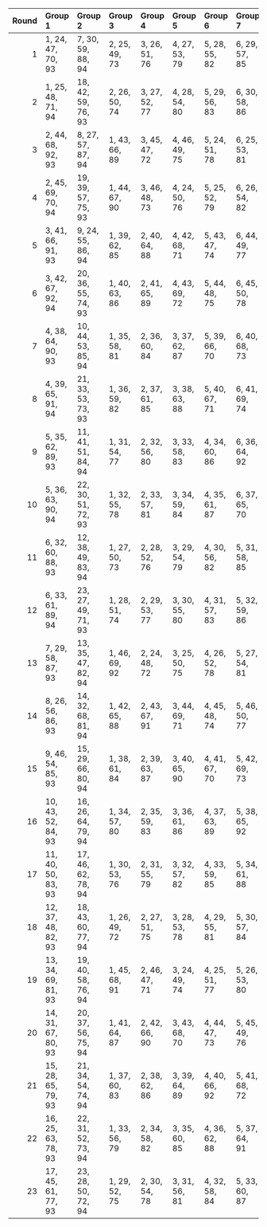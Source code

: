 |   Round | Group 1            | Group 2            | Group 3       | Group 4       | Group 5       | Group 6       | Group 7       | Group 8       | Group 9       | Group 10       | Group 11       | Group 12       | Group 13       | Group 14       | Group 15       | Group 16       | Group 17       | Group 18       | Group 19       | Group 20       | Group 21       | Group 22       | Group 23       |
|--------:|:-------------------|:-------------------|:--------------|:--------------|:--------------|:--------------|:--------------|:--------------|:--------------|:---------------|:---------------|:---------------|:---------------|:---------------|:---------------|:---------------|:---------------|:---------------|:---------------|:---------------|:---------------|:---------------|:---------------|
|       1 | 1, 24, 47, 70, 93  | 7, 30, 59, 88, 94  | 2, 25, 49, 73 | 3, 26, 51, 76 | 4, 27, 53, 79 | 5, 28, 55, 82 | 6, 29, 57, 85 | 8, 31, 61, 91 | 9, 32, 63, 71 | 10, 33, 65, 74 | 11, 34, 67, 77 | 12, 35, 69, 80 | 13, 36, 48, 83 | 14, 37, 50, 86 | 15, 38, 52, 89 | 16, 39, 54, 92 | 17, 40, 56, 72 | 18, 41, 58, 75 | 19, 42, 60, 78 | 20, 43, 62, 81 | 21, 44, 64, 84 | 22, 45, 66, 87 | 23, 46, 68, 90 |
|       2 | 1, 25, 48, 71, 94  | 18, 42, 59, 76, 93 | 2, 26, 50, 74 | 3, 27, 52, 77 | 4, 28, 54, 80 | 5, 29, 56, 83 | 6, 30, 58, 86 | 7, 31, 60, 89 | 8, 32, 62, 92 | 9, 33, 64, 72  | 10, 34, 66, 75 | 11, 35, 68, 78 | 12, 36, 47, 81 | 13, 37, 49, 84 | 14, 38, 51, 87 | 15, 39, 53, 90 | 16, 40, 55, 70 | 17, 41, 57, 73 | 19, 43, 61, 79 | 20, 44, 63, 82 | 21, 45, 65, 85 | 22, 46, 67, 88 | 23, 24, 69, 91 |
|       3 | 2, 44, 68, 92, 93  | 8, 27, 57, 87, 94  | 1, 43, 66, 89 | 3, 45, 47, 72 | 4, 46, 49, 75 | 5, 24, 51, 78 | 6, 25, 53, 81 | 7, 26, 55, 84 | 9, 28, 59, 90 | 10, 29, 61, 70 | 11, 30, 63, 73 | 12, 31, 65, 76 | 13, 32, 67, 79 | 14, 33, 69, 82 | 15, 34, 48, 85 | 16, 35, 50, 88 | 17, 36, 52, 91 | 18, 37, 54, 71 | 19, 38, 56, 74 | 20, 39, 58, 77 | 21, 40, 60, 80 | 22, 41, 62, 83 | 23, 42, 64, 86 |
|       4 | 2, 45, 69, 70, 94  | 19, 39, 57, 75, 93 | 1, 44, 67, 90 | 3, 46, 48, 73 | 4, 24, 50, 76 | 5, 25, 52, 79 | 6, 26, 54, 82 | 7, 27, 56, 85 | 8, 28, 58, 88 | 9, 29, 60, 91  | 10, 30, 62, 71 | 11, 31, 64, 74 | 12, 32, 66, 77 | 13, 33, 68, 80 | 14, 34, 47, 83 | 15, 35, 49, 86 | 16, 36, 51, 89 | 17, 37, 53, 92 | 18, 38, 55, 72 | 20, 40, 59, 78 | 21, 41, 61, 81 | 22, 42, 63, 84 | 23, 43, 65, 87 |
|       5 | 3, 41, 66, 91, 93  | 9, 24, 55, 86, 94  | 1, 39, 62, 85 | 2, 40, 64, 88 | 4, 42, 68, 71 | 5, 43, 47, 74 | 6, 44, 49, 77 | 7, 45, 51, 80 | 8, 46, 53, 83 | 10, 25, 57, 89 | 11, 26, 59, 92 | 12, 27, 61, 72 | 13, 28, 63, 75 | 14, 29, 65, 78 | 15, 30, 67, 81 | 16, 31, 69, 84 | 17, 32, 48, 87 | 18, 33, 50, 90 | 19, 34, 52, 70 | 20, 35, 54, 73 | 21, 36, 56, 76 | 22, 37, 58, 79 | 23, 38, 60, 82 |
|       6 | 3, 42, 67, 92, 94  | 20, 36, 55, 74, 93 | 1, 40, 63, 86 | 2, 41, 65, 89 | 4, 43, 69, 72 | 5, 44, 48, 75 | 6, 45, 50, 78 | 7, 46, 52, 81 | 8, 24, 54, 84 | 9, 25, 56, 87  | 10, 26, 58, 90 | 11, 27, 60, 70 | 12, 28, 62, 73 | 13, 29, 64, 76 | 14, 30, 66, 79 | 15, 31, 68, 82 | 16, 32, 47, 85 | 17, 33, 49, 88 | 18, 34, 51, 91 | 19, 35, 53, 71 | 21, 37, 57, 77 | 22, 38, 59, 80 | 23, 39, 61, 83 |
|       7 | 4, 38, 64, 90, 93  | 10, 44, 53, 85, 94 | 1, 35, 58, 81 | 2, 36, 60, 84 | 3, 37, 62, 87 | 5, 39, 66, 70 | 6, 40, 68, 73 | 7, 41, 47, 76 | 8, 42, 49, 79 | 9, 43, 51, 82  | 11, 45, 55, 88 | 12, 46, 57, 91 | 13, 24, 59, 71 | 14, 25, 61, 74 | 15, 26, 63, 77 | 16, 27, 65, 80 | 17, 28, 67, 83 | 18, 29, 69, 86 | 19, 30, 48, 89 | 20, 31, 50, 92 | 21, 32, 52, 72 | 22, 33, 54, 75 | 23, 34, 56, 78 |
|       8 | 4, 39, 65, 91, 94  | 21, 33, 53, 73, 93 | 1, 36, 59, 82 | 2, 37, 61, 85 | 3, 38, 63, 88 | 5, 40, 67, 71 | 6, 41, 69, 74 | 7, 42, 48, 77 | 8, 43, 50, 80 | 9, 44, 52, 83  | 10, 45, 54, 86 | 11, 46, 56, 89 | 12, 24, 58, 92 | 13, 25, 60, 72 | 14, 26, 62, 75 | 15, 27, 64, 78 | 16, 28, 66, 81 | 17, 29, 68, 84 | 18, 30, 47, 87 | 19, 31, 49, 90 | 20, 32, 51, 70 | 22, 34, 55, 76 | 23, 35, 57, 79 |
|       9 | 5, 35, 62, 89, 93  | 11, 41, 51, 84, 94 | 1, 31, 54, 77 | 2, 32, 56, 80 | 3, 33, 58, 83 | 4, 34, 60, 86 | 6, 36, 64, 92 | 7, 37, 66, 72 | 8, 38, 68, 75 | 9, 39, 47, 78  | 10, 40, 49, 81 | 12, 42, 53, 87 | 13, 43, 55, 90 | 14, 44, 57, 70 | 15, 45, 59, 73 | 16, 46, 61, 76 | 17, 24, 63, 79 | 18, 25, 65, 82 | 19, 26, 67, 85 | 20, 27, 69, 88 | 21, 28, 48, 91 | 22, 29, 50, 71 | 23, 30, 52, 74 |
|      10 | 5, 36, 63, 90, 94  | 22, 30, 51, 72, 93 | 1, 32, 55, 78 | 2, 33, 57, 81 | 3, 34, 59, 84 | 4, 35, 61, 87 | 6, 37, 65, 70 | 7, 38, 67, 73 | 8, 39, 69, 76 | 9, 40, 48, 79  | 10, 41, 50, 82 | 11, 42, 52, 85 | 12, 43, 54, 88 | 13, 44, 56, 91 | 14, 45, 58, 71 | 15, 46, 60, 74 | 16, 24, 62, 77 | 17, 25, 64, 80 | 18, 26, 66, 83 | 19, 27, 68, 86 | 20, 28, 47, 89 | 21, 29, 49, 92 | 23, 31, 53, 75 |
|      11 | 6, 32, 60, 88, 93  | 12, 38, 49, 83, 94 | 1, 27, 50, 73 | 2, 28, 52, 76 | 3, 29, 54, 79 | 4, 30, 56, 82 | 5, 31, 58, 85 | 7, 33, 62, 91 | 8, 34, 64, 71 | 9, 35, 66, 74  | 10, 36, 68, 77 | 11, 37, 47, 80 | 13, 39, 51, 86 | 14, 40, 53, 89 | 15, 41, 55, 92 | 16, 42, 57, 72 | 17, 43, 59, 75 | 18, 44, 61, 78 | 19, 45, 63, 81 | 20, 46, 65, 84 | 21, 24, 67, 87 | 22, 25, 69, 90 | 23, 26, 48, 70 |
|      12 | 6, 33, 61, 89, 94  | 23, 27, 49, 71, 93 | 1, 28, 51, 74 | 2, 29, 53, 77 | 3, 30, 55, 80 | 4, 31, 57, 83 | 5, 32, 59, 86 | 7, 34, 63, 92 | 8, 35, 65, 72 | 9, 36, 67, 75  | 10, 37, 69, 78 | 11, 38, 48, 81 | 12, 39, 50, 84 | 13, 40, 52, 87 | 14, 41, 54, 90 | 15, 42, 56, 70 | 16, 43, 58, 73 | 17, 44, 60, 76 | 18, 45, 62, 79 | 19, 46, 64, 82 | 20, 24, 66, 85 | 21, 25, 68, 88 | 22, 26, 47, 91 |
|      13 | 7, 29, 58, 87, 93  | 13, 35, 47, 82, 94 | 1, 46, 69, 92 | 2, 24, 48, 72 | 3, 25, 50, 75 | 4, 26, 52, 78 | 5, 27, 54, 81 | 6, 28, 56, 84 | 8, 30, 60, 90 | 9, 31, 62, 70  | 10, 32, 64, 73 | 11, 33, 66, 76 | 12, 34, 68, 79 | 14, 36, 49, 85 | 15, 37, 51, 88 | 16, 38, 53, 91 | 17, 39, 55, 71 | 18, 40, 57, 74 | 19, 41, 59, 77 | 20, 42, 61, 80 | 21, 43, 63, 83 | 22, 44, 65, 86 | 23, 45, 67, 89 |
|      14 | 8, 26, 56, 86, 93  | 14, 32, 68, 81, 94 | 1, 42, 65, 88 | 2, 43, 67, 91 | 3, 44, 69, 71 | 4, 45, 48, 74 | 5, 46, 50, 77 | 6, 24, 52, 80 | 7, 25, 54, 83 | 9, 27, 58, 89  | 10, 28, 60, 92 | 11, 29, 62, 72 | 12, 30, 64, 75 | 13, 31, 66, 78 | 15, 33, 47, 84 | 16, 34, 49, 87 | 17, 35, 51, 90 | 18, 36, 53, 70 | 19, 37, 55, 73 | 20, 38, 57, 76 | 21, 39, 59, 79 | 22, 40, 61, 82 | 23, 41, 63, 85 |
|      15 | 9, 46, 54, 85, 93  | 15, 29, 66, 80, 94 | 1, 38, 61, 84 | 2, 39, 63, 87 | 3, 40, 65, 90 | 4, 41, 67, 70 | 5, 42, 69, 73 | 6, 43, 48, 76 | 7, 44, 50, 79 | 8, 45, 52, 82  | 10, 24, 56, 88 | 11, 25, 58, 91 | 12, 26, 60, 71 | 13, 27, 62, 74 | 14, 28, 64, 77 | 16, 30, 68, 83 | 17, 31, 47, 86 | 18, 32, 49, 89 | 19, 33, 51, 92 | 20, 34, 53, 72 | 21, 35, 55, 75 | 22, 36, 57, 78 | 23, 37, 59, 81 |
|      16 | 10, 43, 52, 84, 93 | 16, 26, 64, 79, 94 | 1, 34, 57, 80 | 2, 35, 59, 83 | 3, 36, 61, 86 | 4, 37, 63, 89 | 5, 38, 65, 92 | 6, 39, 67, 72 | 7, 40, 69, 75 | 8, 41, 48, 78  | 9, 42, 50, 81  | 11, 44, 54, 87 | 12, 45, 56, 90 | 13, 46, 58, 70 | 14, 24, 60, 73 | 15, 25, 62, 76 | 17, 27, 66, 82 | 18, 28, 68, 85 | 19, 29, 47, 88 | 20, 30, 49, 91 | 21, 31, 51, 71 | 22, 32, 53, 74 | 23, 33, 55, 77 |
|      17 | 11, 40, 50, 83, 93 | 17, 46, 62, 78, 94 | 1, 30, 53, 76 | 2, 31, 55, 79 | 3, 32, 57, 82 | 4, 33, 59, 85 | 5, 34, 61, 88 | 6, 35, 63, 91 | 7, 36, 65, 71 | 8, 37, 67, 74  | 9, 38, 69, 77  | 10, 39, 48, 80 | 12, 41, 52, 86 | 13, 42, 54, 89 | 14, 43, 56, 92 | 15, 44, 58, 72 | 16, 45, 60, 75 | 18, 24, 64, 81 | 19, 25, 66, 84 | 20, 26, 68, 87 | 21, 27, 47, 90 | 22, 28, 49, 70 | 23, 29, 51, 73 |
|      18 | 12, 37, 48, 82, 93 | 18, 43, 60, 77, 94 | 1, 26, 49, 72 | 2, 27, 51, 75 | 3, 28, 53, 78 | 4, 29, 55, 81 | 5, 30, 57, 84 | 6, 31, 59, 87 | 7, 32, 61, 90 | 8, 33, 63, 70  | 9, 34, 65, 73  | 10, 35, 67, 76 | 11, 36, 69, 79 | 13, 38, 50, 85 | 14, 39, 52, 88 | 15, 40, 54, 91 | 16, 41, 56, 71 | 17, 42, 58, 74 | 19, 44, 62, 80 | 20, 45, 64, 83 | 21, 46, 66, 86 | 22, 24, 68, 89 | 23, 25, 47, 92 |
|      19 | 13, 34, 69, 81, 93 | 19, 40, 58, 76, 94 | 1, 45, 68, 91 | 2, 46, 47, 71 | 3, 24, 49, 74 | 4, 25, 51, 77 | 5, 26, 53, 80 | 6, 27, 55, 83 | 7, 28, 57, 86 | 8, 29, 59, 89  | 9, 30, 61, 92  | 10, 31, 63, 72 | 11, 32, 65, 75 | 12, 33, 67, 78 | 14, 35, 48, 84 | 15, 36, 50, 87 | 16, 37, 52, 90 | 17, 38, 54, 70 | 18, 39, 56, 73 | 20, 41, 60, 79 | 21, 42, 62, 82 | 22, 43, 64, 85 | 23, 44, 66, 88 |
|      20 | 14, 31, 67, 80, 93 | 20, 37, 56, 75, 94 | 1, 41, 64, 87 | 2, 42, 66, 90 | 3, 43, 68, 70 | 4, 44, 47, 73 | 5, 45, 49, 76 | 6, 46, 51, 79 | 7, 24, 53, 82 | 8, 25, 55, 85  | 9, 26, 57, 88  | 10, 27, 59, 91 | 11, 28, 61, 71 | 12, 29, 63, 74 | 13, 30, 65, 77 | 15, 32, 69, 83 | 16, 33, 48, 86 | 17, 34, 50, 89 | 18, 35, 52, 92 | 19, 36, 54, 72 | 21, 38, 58, 78 | 22, 39, 60, 81 | 23, 40, 62, 84 |
|      21 | 15, 28, 65, 79, 93 | 21, 34, 54, 74, 94 | 1, 37, 60, 83 | 2, 38, 62, 86 | 3, 39, 64, 89 | 4, 40, 66, 92 | 5, 41, 68, 72 | 6, 42, 47, 75 | 7, 43, 49, 78 | 8, 44, 51, 81  | 9, 45, 53, 84  | 10, 46, 55, 87 | 11, 24, 57, 90 | 12, 25, 59, 70 | 13, 26, 61, 73 | 14, 27, 63, 76 | 16, 29, 67, 82 | 17, 30, 69, 85 | 18, 31, 48, 88 | 19, 32, 50, 91 | 20, 33, 52, 71 | 22, 35, 56, 77 | 23, 36, 58, 80 |
|      22 | 16, 25, 63, 78, 93 | 22, 31, 52, 73, 94 | 1, 33, 56, 79 | 2, 34, 58, 82 | 3, 35, 60, 85 | 4, 36, 62, 88 | 5, 37, 64, 91 | 6, 38, 66, 71 | 7, 39, 68, 74 | 8, 40, 47, 77  | 9, 41, 49, 80  | 10, 42, 51, 83 | 11, 43, 53, 86 | 12, 44, 55, 89 | 13, 45, 57, 92 | 14, 46, 59, 72 | 15, 24, 61, 75 | 17, 26, 65, 81 | 18, 27, 67, 84 | 19, 28, 69, 87 | 20, 29, 48, 90 | 21, 30, 50, 70 | 23, 32, 54, 76 |
|      23 | 17, 45, 61, 77, 93 | 23, 28, 50, 72, 94 | 1, 29, 52, 75 | 2, 30, 54, 78 | 3, 31, 56, 81 | 4, 32, 58, 84 | 5, 33, 60, 87 | 6, 34, 62, 90 | 7, 35, 64, 70 | 8, 36, 66, 73  | 9, 37, 68, 76  | 10, 38, 47, 79 | 11, 39, 49, 82 | 12, 40, 51, 85 | 13, 41, 53, 88 | 14, 42, 55, 91 | 15, 43, 57, 71 | 16, 44, 59, 74 | 18, 46, 63, 80 | 19, 24, 65, 83 | 20, 25, 67, 86 | 21, 26, 69, 89 | 22, 27, 48, 92 |
